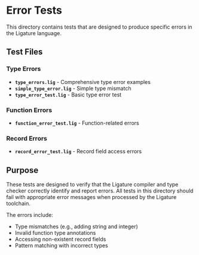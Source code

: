 # Error Tests

This directory contains tests that are designed to produce specific errors in the Ligature language.

## Test Files

### Type Errors
- **`type_errors.lig`** - Comprehensive type error examples
- **`simple_type_error.lig`** - Simple type mismatch
- **`type_error_test.lig`** - Basic type error test

### Function Errors
- **`function_error_test.lig`** - Function-related errors

### Record Errors
- **`record_error_test.lig`** - Record field access errors

## Purpose

These tests are designed to verify that the Ligature compiler and type checker correctly identify and report errors. All tests in this directory should fail with appropriate error messages when processed by the Ligature toolchain.

The errors include:
- Type mismatches (e.g., adding string and integer)
- Invalid function type annotations
- Accessing non-existent record fields
- Pattern matching with incorrect types 